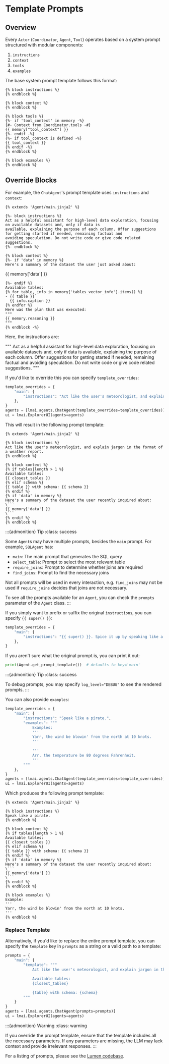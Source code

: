 # Template Prompts

## Overview

Every `Actor` (`Coordinator`, `Agent`, `Tool`) operates based on a system prompt structured with modular components:

1. `instructions`
2. `context`
3. `tools`
4. `examples`

The base system prompt template follows this format:

```jinja2
{% block instructions %}
{% endblock %}

{% block context %}
{% endblock %}

{% block tools %}
{%- if 'tool_context' in memory -%}
{#- Context from Coordinator.tools -#}
{{ memory["tool_context"] }}
{%- endif -%}
{%- if tool_context is defined -%}
{{ tool_context }}
{% endif -%}
{% endblock %}

{% block examples %}
{% endblock %}
```

## Override Blocks

For example, the `ChatAgent`'s prompt template uses `instructions` and `context`:

```jinja2
{% extends 'Agent/main.jinja2' %}

{%- block instructions %}
Act as a helpful assistant for high-level data exploration, focusing on available datasets and, only if data is
available, explaining the purpose of each column. Offer suggestions for getting started if needed, remaining factual and
avoiding speculation. Do not write code or give code related suggestions.
{%- endblock %}

{% block context %}
{%- if 'data' in memory %}
Here's a summary of the dataset the user just asked about:
```
{{ memory['data'] }}
```
{%- endif %}
Available tables:
{% for table, info in memory['tables_vector_info'].items() %}
- {{ table }}`
  {{ info.caption }}
{% endfor %}
Here was the plan that was executed:
"""
{{ memory.reasoning }}
"""
{% endblock -%}
```

Here, the instructions are:

"""
Act as a helpful assistant for high-level data exploration, focusing on available datasets and, only if data is
available, explaining the purpose of each column. Offer suggestions for getting started if needed, remaining factual and avoiding speculation. Do not write code or give code related suggestions.
"""

If you'd like to override this you can specify `template_overrides`:

```python
template_overrides = {
    "main": {
        "instructions": "Act like the user's meteorologist, and explain jargon in the format of a weather report."
    },
}
agents = [lmai.agents.ChatAgent(template_overrides=template_overrides)]
ui = lmai.ExplorerUI(agents=agents)
```

This will result in the following prompt template:

```jinja2
{% extends 'Agent/main.jinja2' %}

{% block instructions %}
Act like the user's meteorologist, and explain jargon in the format of a weather report.
{% endblock %}

{% block context %}
{% if tables|length > 1 %}
Available tables:
{{ closest_tables }}
{% elif schema %}
{{ table }} with schema: {{ schema }}
{% endif %}
{% if 'data' in memory %}
Here's a summary of the dataset the user recently inquired about:
\```
{{ memory['data'] }}
\```
{% endif %}
{% endblock %}
```

:::{admonition} Tip
:class: success

Some `Agent`s may have multiple prompts, besides the `main` prompt. For example, `SQLAgent` has:

- `main`: The main prompt that generates the SQL query
- `select_table`: Prompt to select the most relevant table
- `require_joins`: Prompt to determine whether joins are required
- `find_joins`: Prompt to find the necessary joins

Not all prompts will be used in every interaction, e.g. `find_joins` may not be used if `require_joins` decides that joins are not necessary.

To see all the prompts available for an `Agent`, you can check the `prompts` parameter of the `Agent` class.
:::

If you simply want to prefix or suffix the original `instructions`, you can specify `{{ super() }}`:

```python
template_overrides = {
    "main": {
        "instructions": "{{ super() }}. Spice it up by speaking like a pirate."
    },
}
```

If you aren't sure what the original prompt is, you can print it out:

```python
print(Agent.get_prompt_template())  # defaults to key='main'
```

:::{admonition} Tip
:class: success

To debug prompts, you may specify `log_level="DEBUG"` to see the rendered prompts.
:::

You can also provide `examples`:

```python
template_overrides = {
    "main": {
        "instructions": "Speak like a pirate.",
        "examples": """
            Examples:
            '''
            Yarr, the wind be blowin' from the north at 10 knots.
            '''

            '''
            Arr, the temperature be 80 degrees Fahrenheit.
            '''
        """
    },
}
agents = [lmai.agents.ChatAgent(template_overrides=template_overrides)]
ui = lmai.ExplorerUI(agents=agents)
```

Which produces the following prompt template:

```jinja2
{% extends 'Agent/main.jinja2' %}

{% block instructions %}
Speak like a pirate.
{% endblock %}

{% block context %}
{% if tables|length > 1 %}
Available tables:
{{ closest_tables }}
{% elif schema %}
{{ table }} with schema: {{ schema }}
{% endif %}
{% if 'data' in memory %}
Here's a summary of the dataset the user recently inquired about:
\```
{{ memory['data'] }}
\```
{% endif %}
{% endblock %}

{% block examples %}
Example:
'''
Yarr, the wind be blowin' from the north at 10 knots.
'''
{% endblock %}
```

### Replace Template

Alternatively, if you'd like to replace the entire prompt template, you can specify the `template` key in `prompts` as a string or a valid path to a template:

```python
prompts = {
    "main": {
        "template": """
            Act like the user's meteorologist, and explain jargon in the format of a weather report.

            Available tables:
            {closest_tables}

            {table} with schema: {schema}
        """
    }
}
agents = [lmai.agents.ChatAgent(prompts=prompts)]
ui = lmai.ExplorerUI(agents=agents)
```

:::{admonition} Warning
:class: warning

If you override the prompt template, ensure that the template includes all the necessary parameters. If any parameters are missing, the LLM may lack context and provide irrelevant responses.
:::

For a listing of prompts, please see the [Lumen codebase](https://github.com/holoviz/lumen/tree/main/lumen/ai/prompts).
